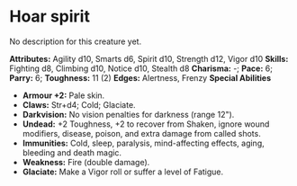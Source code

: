 # Hoar spirit

No description for this creature yet.

**Attributes:** Agility d10, Smarts d6, Spirit d10, Strength d12, Vigor
d10
**Skills:** Fighting d8, Climbing d10, Notice d10, Stealth d8
**Charisma:** -; **Pace:** 6; **Parry:** 6; **Toughness:** 11 (2)
**Edges:** Alertness, Frenzy
**Special Abilities**

- **Armour +2:** Pale skin.
- **Claws:** Str+d4; Cold; Glaciate.
- **Darkvision:** No vision penalties for darkness (range 12").
- **Undead:** +2 Toughness, +2 to recover from Shaken, ignore wound
modifiers, disease, poison, and extra damage from called shots.
- **Immunities:** Cold, sleep, paralysis, mind-affecting effects, aging,
bleeding and death magic.
- **Weakness:** Fire (double damage).
- **Glaciate:** Make a Vigor roll or suffer a level of Fatigue.
